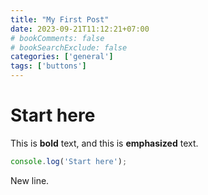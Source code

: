```yaml
---
title: "My First Post"
date: 2023-09-21T11:12:21+07:00
# bookComments: false
# bookSearchExclude: false
categories: ['general']
tags: ['buttons']
---
```


# Start here

This is **bold** text, and this is **emphasized** text.

```javascript
console.log('Start here');
```

New line.
